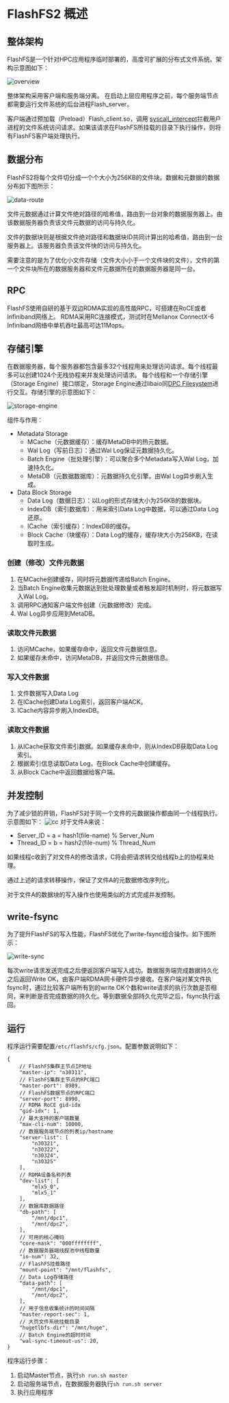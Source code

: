 # FlashFS2 概述

## 整体架构

FlashFS是一个针对HPC应用程序临时部署的，高度可扩展的分布式文件系统。架构示意图如下：

![overview](./overview.png)

整体架构采用客户端和服务端分离。
在启动上层应用程序之前，每个服务端节点都需要运行文件系统的后台进程Flash_server。

客户端通过预加载（Preload）Flash_client.so，调用
[syscall_intercept](https://github.com/pmem/syscall_intercept)拦截用户进程的文件系统访问请求。如果该请求在FlashFS所挂载的目录下执行操作，则将有FlashFS客户端处理执行。

## 数据分布

FlashFS2将每个文件切分成一个个大小为256KB的文件块。数据和元数据的数据分布如下图所示：

![data-route](./data-route.png)

文件元数据通过计算文件绝对路径的哈希值，路由到一台对象的数据服务器上。由该数据服务器负责该文件元数据的访问与持久化。

文件的数据块则是根据文件绝对路径和数据块ID共同计算出的哈希值，路由到一台服务器上。该服务器负责该文件快的访问与持久化。

需要注意的是为了优化小文件存储（文件大小小于一个文件块的文件），文件的第一个文件块所在的数据服务器和文件元数据所在的数据服务器是同一台。

## RPC

FlashFS使用自研的基于双边RDMA实现的高性能RPC，可搭建在RoCE或者Infiniband网络上。
RDMA采用RC连接模式，测试时在Mellanox ConnectX-6 Infiniband网络中单机吞吐最高可达11Mops。

## 存储引擎

在数据服务器，每个服务器都包含最多32个线程用来处理访问请求。每个线程最多可以创建1024个无栈协程来并发处理访问请求。
每个线程和一个存储引擎（Storage Engine）接口绑定，Storage Engine通过libaio同[DPC Filesystem](https://e.huawei.com/cn/products/storage/topic/2021/oceanstor-pacific-hpc-high-density)进行交互。存储引擎的示意图如下：

![storage-engine](./storage-engine.png)

组件与作用：
* Metadata Storage
    * MCache（元数据缓存）：缓存MetaDB中的热元数据。
    * Wal Log（写前日志）：通过Wal Log保证元数据持久化。
    * Batch Engine（批处理引擎）：可以聚合多个Metadata写入Wal Log，加速持久化。
    * MetaDB（元数据数据库）：元数据持久化引擎。由Wal Log异步刷入生成。
* Data Block Storage
    * Data Log（数据日志）：以Log的形式存储大小为256KB的数据块。
    * IndexDB（索引数据库）：用来索引Data Log中数据，可以通过Data Log还原。
    * ICache（索引缓存）：IndexDB的缓存。
    * Block Cache（块缓存）：Data Log的缓存，缓存块大小为256KB，在读取时生成。

### 创建（修改）文件元数据
1. 在MCache创建缓存，同时将元数据传递给Batch Engine。
2. 当Batch Engine收集元数据达到批处理数量或者触发超时机制时，将元数据写入Wal Log。
3. 调用RPC通知客户端文件创建（元数据修改）完成。
4. Wal Log异步应用到MetaDB。
### 读取文件元数据
1. 访问MCache，如果缓存命中，返回文件元数据信息。
2. 如果缓存未命中，访问MetaDB，并返回文件元数据信息。
### 写入文件数据
1. 文件数据写入Data Log
2. 在ICache创建Data Log索引，返回客户端ACK。
3. ICache内容异步刷入IndexDB。
### 读取文件数据
1. 从ICache获取文件索引数据。如果缓存未命中，则从IndexDB获取Data Log索引。
2. 根据索引信息读取Data Log，在Block Cache中创建缓存。
3. 从Block Cache中返回数据给客户端。

## 并发控制
为了减少锁的开销，FlashFS对于同一个文件的元数据操作都由同一个线程执行。示意图如下：
![cc](./cc.png)
对于文件A来说：
* Server_ID = a = hash1(file-name) % Server_Num
* Thread_ID = b = hash2(file-num) % Thread_Num

如果线程c收到了对文件A的修改请求，C将会把请求转交给线程b上的协程来处理。

通过上述的请求转移操作，保证了文件A的元数据修改序列化。

对于文件A的数据块的写入操作也使用类似的方式完成并发控制。

## write-fsync

为了提升FlashFS的写入性能，FlashFS优化了write-fsync组合操作。如下图所示：

![write-sync](./write_sync.png)

每次write请求发送完成之后便返回客户端写入成功。数据服务端完成数据持久化之后返回Write OK，由客户端RDMA网卡硬件异步接收。在客户端对某文件执fsync时，通过比较客户端所有到的write OK个数和write请求的执行次数是否相同，来判断是否完成数据的持久化。等到数据全部持久化完毕之后，fsync执行返回。

## 运行

程序运行需要配置`/etc/flashfs/cfg.json`。配置参数说明如下：
```
{
    // FlashFS集群主节点IP地址
    "master-ip": "n30311",
    // FlashFS集群主节点的RPC端口
    "master-port": 8989,
    // FlashFS数据节点的RPC端口
    "server-port": 8990,
    // RDMA RoCE gid-idx
    "gid-idx": 1,
    // 最大支持的客户端数量
    "max-cli-num": 10000,
    // 数据服务端节点的列表ip/hostname
    "server-list": [
        "n30321",
        "n30322",
        "n30324",
        "n30325"
    ],
    // RDMA设备名称列表
    "dev-list": [
        "mlx5_0",
        "mlx5_1"
    ],
    // 数据库数据路径
    "db-path": [
        "/mnt/dpc1",
        "/mnt/dpc2",
    ],
    // 可用的核心掩码
    "core-mask": "000ffffffff",
    // 数据服务器端线程池中线程数量
    "io-num": 32,
    // FlashFS挂载路径
    "mount-point": "/mnt/flashfs",
    // Data Log存储路径
    "data-path": [
        "/mnt/dpc1",
        "/mnt/dpc2",
    ],
    // 用于信息收集统计的时间间隔
    "master-report-sec": 1,
    // 大页文件系统挂载目录
    "hugetlbfs-dir": "/mnt/huge",
    // Batch Engine的超时时间
    "wal-sync-timeout-us": 20,
}
```

程序运行步骤：
1. 启动Master节点，执行`sh run.sh master`
2. 启动服务端节点，在数据服务器执行`sh run.sh server`
3. 执行应用程序